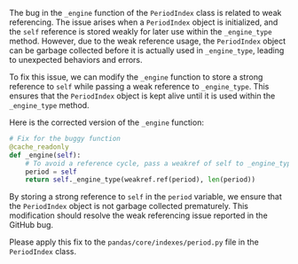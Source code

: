 The bug in the `_engine` function of the `PeriodIndex` class is related to weak referencing. The issue arises when a `PeriodIndex` object is initialized, and the `self` reference is stored weakly for later use within the `_engine_type` method. However, due to the weak reference usage, the `PeriodIndex` object can be garbage collected before it is actually used in `_engine_type`, leading to unexpected behaviors and errors.

To fix this issue, we can modify the `_engine` function to store a strong reference to `self` while passing a weak reference to `_engine_type`. This ensures that the `PeriodIndex` object is kept alive until it is used within the `_engine_type` method.

Here is the corrected version of the `_engine` function:

```python
# Fix for the buggy function
@cache_readonly
def _engine(self):
    # To avoid a reference cycle, pass a weakref of self to _engine_type.
    period = self
    return self._engine_type(weakref.ref(period), len(period))
```

By storing a strong reference to `self` in the `period` variable, we ensure that the `PeriodIndex` object is not garbage collected prematurely. This modification should resolve the weak referencing issue reported in the GitHub bug.

Please apply this fix to the `pandas/core/indexes/period.py` file in the `PeriodIndex` class.